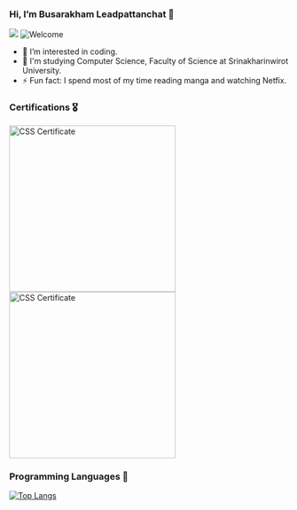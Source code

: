 ### Hi, I’m Busarakham Leadpattanchat 👋
![](https://komarev.com/ghpvc/?username=Toffy2666&color=red)
<img src="https://i.imgur.com/d1YLO6N.png" alt="Welcome" />

- 👀 I’m interested in coding.
- 🌱 I'm studying Computer Science, Faculty of Science at Srinakharinwirot University.
- ⚡ Fun fact: I spend most of my time reading manga and watching Netfix.


### Certifications 🎖️
<img src="https://i.imgur.com/VPC9rpk.png" align="left" width="300px"  alt="CSS Certificate" />
<img src="https://i.imgur.com/FaszgkE.png"  width="300px"  alt="CSS Certificate" /> 


### Programming Languages 🚀
[![Top Langs](https://github-readme-stats.vercel.app/api/top-langs/?username=Toffy266&layout=compact&theme=radical)](https://github.com/anuraghazra/github-readme-stats)
  
<!---
Toffy266/Toffy266 is a ✨ special ✨ repository because its `README.md` (this file) appears on your GitHub profile.
You can click the Preview link to take a look at your changes.
--->
